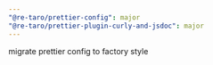 ```yaml
---
"@re-taro/prettier-config": major
"@re-taro/prettier-plugin-curly-and-jsdoc": major
---
```


migrate prettier config to factory style
